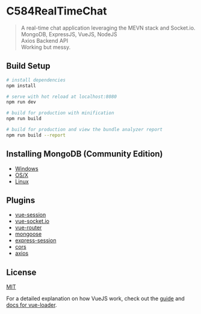 # C584RealTimeChat

> A real-time chat application leveraging the MEVN stack and Socket.io.  
>   MongoDB, ExpressJS, VueJS, NodeJS  
>   Axios Backend API  
>   Working but messy.  

## Build Setup

``` bash
# install dependencies
npm install

# serve with hot reload at localhost:8080
npm run dev

# build for production with minification
npm run build

# build for production and view the bundle analyzer report
npm run build --report
```

## Installing MongoDB (Community Edition)
* [Windows](https://docs.mongodb.com/manual/tutorial/install-mongodb-on-windows/)
* [OS/X](https://docs.mongodb.com/manual/tutorial/install-mongodb-on-os-x/)
* [Linux](https://docs.mongodb.com/manual/administration/install-on-linux/)

## Plugins
* [vue-session](https://github.com/victorsferreira/vue-session)
* [vue-socket.io](https://github.com/MetinSeylan/Vue-Socket.io)
* [vue-router](https://github.com/vuejs/vue-router)
* [mongoose](https://github.com/Automattic/mongoose)
* [express-session](https://github.com/expressjs/session)
* [cors](https://github.com/expressjs/cors)
* [axios](https://github.com/axios/axios)

## License
[MIT](https://choosealicense.com/licenses/mit/)

For a detailed explanation on how VueJS work, check out the [guide](http://vuejs-templates.github.io/webpack/) and [docs for vue-loader](http://vuejs.github.io/vue-loader).
